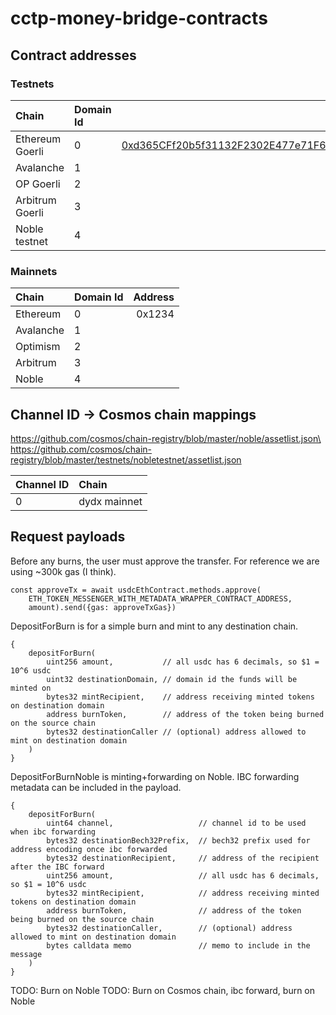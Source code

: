 # cctp-money-bridge-contracts

<h2>Contract addresses</h2>

<h3>Testnets</h3>

| Chain              | Domain Id | Address |
| :----------------- | :-------- | -------: |
| Ethereum Goerli    |   0       | [0xd365CFf20b5f31132F2302E477e71F663bB4A2f7](https://goerli.etherscan.io/address/0xd365CFf20b5f31132F2302E477e71F663bB4A2f7) |
| Avalanche          |   1       |  |
| OP Goerli          |   2       |  |
| Arbitrum Goerli    |   3       |  |
| Noble testnet      |   4       |  |

<h3>Mainnets</h3>

| Chain              | Domain Id | Address |
| :----------------- | :-------- | -------: |
| Ethereum           |   0       | 0x1234 |
| Avalanche          |   1       |  |
| Optimism           |   2       |  |
| Arbitrum           |   3       |  |
| Noble              |   4       |  |

<h2>Channel ID -> Cosmos chain mappings</h2>

https://github.com/cosmos/chain-registry/blob/master/noble/assetlist.json\
https://github.com/cosmos/chain-registry/blob/master/testnets/nobletestnet/assetlist.json

| Channel ID         | Chain |
| :----------------- | :-------- |
| 0                  |   dydx mainnet |

<h2>Request payloads</h2>

Before any burns, the user must approve the transfer.  For reference we are using ~300k gas (I think).
```
const approveTx = await usdcEthContract.methods.approve(
    ETH_TOKEN_MESSENGER_WITH_METADATA_WRAPPER_CONTRACT_ADDRESS, 
    amount).send({gas: approveTxGas})
```

DepositForBurn is for a simple burn and mint to any destination chain.
```
{
    depositForBurn(
        uint256 amount,           // all usdc has 6 decimals, so $1 = 10^6 usdc
        uint32 destinationDomain, // domain id the funds will be minted on
        bytes32 mintRecipient,    // address receiving minted tokens on destination domain
        address burnToken,        // address of the token being burned on the source chain
        bytes32 destinationCaller // (optional) address allowed to mint on destination domain
    )
}
```

DepositForBurnNoble is minting+forwarding on Noble.  IBC forwarding metadata can be included in the payload.
```
{
    depositForBurn(
        uint64 channel,                   // channel id to be used when ibc forwarding
        bytes32 destinationBech32Prefix,  // bech32 prefix used for address encoding once ibc forwarded
        bytes32 destinationRecipient,     // address of the recipient after the IBC forward
        uint256 amount,                   // all usdc has 6 decimals, so $1 = 10^6 usdc
        bytes32 mintRecipient,            // address receiving minted tokens on destination domain
        address burnToken,                // address of the token being burned on the source chain
        bytes32 destinationCaller,        // (optional) address allowed to mint on destination domain
        bytes calldata memo               // memo to include in the message
    )
}
```


TODO: Burn on Noble
TODO: Burn on Cosmos chain, ibc forward, burn on Noble
